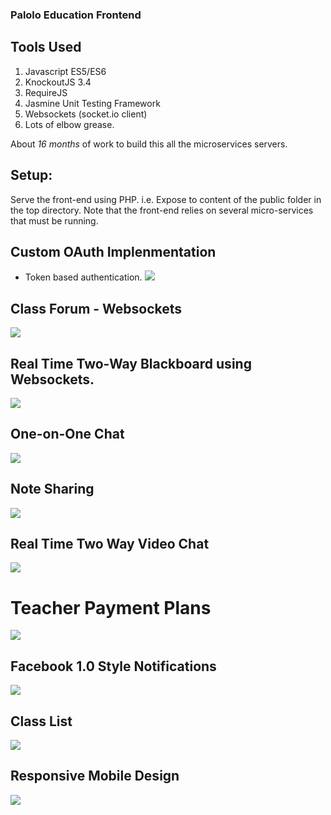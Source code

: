 ### Palolo Education Frontend

## Tools Used
1. Javascript ES5/ES6
2. KnockoutJS 3.4
3. RequireJS
4. Jasmine Unit Testing Framework
5. Websockets (socket.io client)
6. Lots of elbow grease.

About *16 months* of work to build this all the microservices servers.

## Setup:
Serve the front-end using PHP. i.e. Expose to content of the
public folder in the top directory. Note that the front-end
relies on several micro-services that must be running.

## Custom OAuth Implenmentation
- Token based authentication.
![](screens/custom_authentication.png)

## Class Forum - Websockets

![](screens/forum.png)

## Real Time Two-Way Blackboard using Websockets.

![](screens/real_time_blackboard.png)

## One-on-One Chat

![](screens/one_on_one_chat.png)

## Note Sharing

![](screens/shared_notes.png)

## Real Time Two Way Video Chat
![](screens/video_chat.png)

# Teacher Payment Plans
![](screens/customer_payment.png)

## Facebook 1.0 Style Notifications
![](screens/news_feed_notifcations.png)

## Class List
![](screens/class_list.png)

## Responsive Mobile Design
![](screens/responsive_design_mobile_mode.png)
